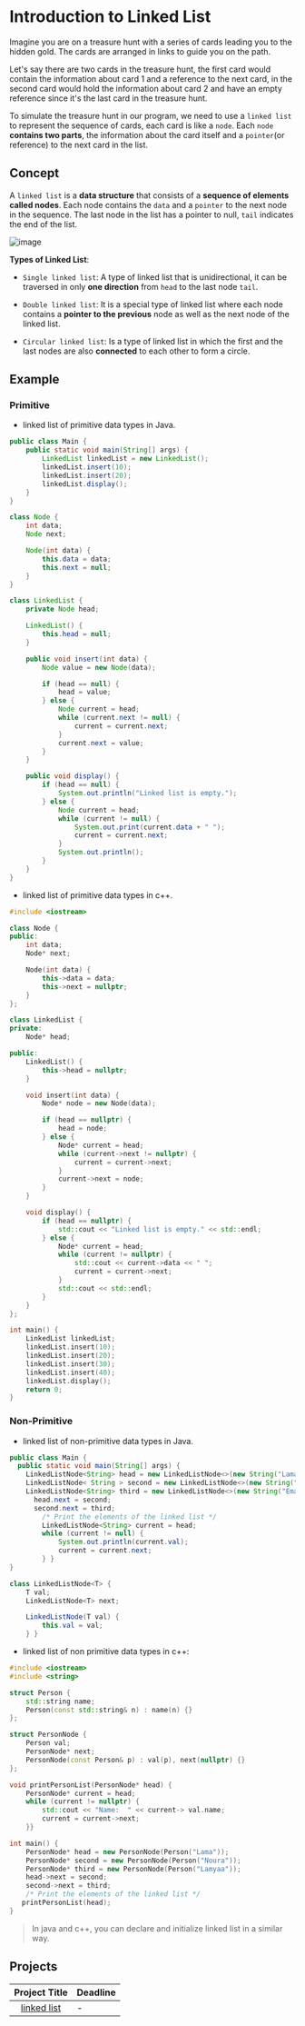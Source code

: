 # Introduction to Linked List

Imagine you are on a treasure hunt with a series of cards leading you to the hidden gold. The cards are arranged in links to guide you on the path.

Let's say there are two cards in the treasure hunt, the first card would contain the information about card 1 and a reference to the next card, in the second card would hold the information about card 2 and have an empty reference since it's the last card in the treasure hunt.

To simulate the treasure hunt in our program, we need to use a `linked list` to represent the sequence of cards, each card is like a `node`. Each `node` **contains two parts**, the information about the card itself and a `pointer`(or reference) to the next card in the list.

## Concept

A `linked list` is a **data structure** that consists of a **sequence of elements called nodes**. Each node contains the `data` and a `pointer` to the next node in the sequence. The last node in the list has a pointer to null, `tail` indicates the end of the list.

![image](https://github.com/SAFCSP-Team/data-structures-and-algorithms-bootcamp/assets/148945652/095e5e5f-8251-4b88-96dc-4c27103f9569)

**Types of Linked List**:

* `Single linked list`: A type of linked list that is unidirectional, it can be traversed in only **one direction** from `head` to the last node `tail`.
     
* `Double linked list`: It is a special type of linked list where each node contains a **pointer to the previous** node as well as the next node of the linked 
   list.
  
* `Circular linked list`: Is a type of linked list in which the first and the last nodes are also **connected** to each other to form a circle.

## Example 

### Primitive 

* linked list of primitive data types in Java.
  
```java
public class Main {
    public static void main(String[] args) {
        LinkedList linkedList = new LinkedList();
        linkedList.insert(10);
        linkedList.insert(20);
        linkedList.display();
    }
}

class Node {
    int data;
    Node next;

    Node(int data) {
        this.data = data;
        this.next = null;
    }
}

class LinkedList {
    private Node head;

    LinkedList() {
        this.head = null;
    }

    public void insert(int data) {
        Node value = new Node(data);

        if (head == null) {
            head = value;
        } else {
            Node current = head;
            while (current.next != null) {
                current = current.next;
            }
            current.next = value;
        }
    }

    public void display() {
        if (head == null) {
            System.out.println("Linked list is empty.");
        } else {
            Node current = head;
            while (current != null) {
                System.out.print(current.data + " ");
                current = current.next;
            }
            System.out.println();
        }
    }
}
```
* linked list of primitive data types in c++.
```c++
#include <iostream>

class Node {
public:
    int data;
    Node* next;

    Node(int data) {
        this->data = data;
        this->next = nullptr;
    }
};

class LinkedList {
private:
    Node* head;

public:
    LinkedList() {
        this->head = nullptr;
    }

    void insert(int data) {
        Node* node = new Node(data);

        if (head == nullptr) {
            head = node;
        } else {
            Node* current = head;
            while (current->next != nullptr) {
                current = current->next;
            }
            current->next = node;
        }
    }

    void display() {
        if (head == nullptr) {
            std::cout << "Linked list is empty." << std::endl;
        } else {
            Node* current = head;
            while (current != nullptr) {
                std::cout << current->data << " ";
                current = current->next;
            }
            std::cout << std::endl;
        }
    }
};

int main() {
    LinkedList linkedList;
    linkedList.insert(10);
    linkedList.insert(20);
    linkedList.insert(30);
    linkedList.insert(40);
    linkedList.display();
    return 0;
}
```
### Non-Primitive
* linked list of non-primitive data types in Java.
  
```java
public class Main {
  public static void main(String[] args) {
    LinkedListNode<String> head = new LinkedListNode<>(new String("Lama"));
    LinkedListNode< String > second = new LinkedListNode<>(new String("Sara"));
    LinkedListNode<String> third = new LinkedListNode<>(new String("Eman"));
      head.next = second;
      second.next = third;
        /* Print the elements of the linked list */
        LinkedListNode<String> current = head;
        while (current != null) {
            System.out.println(current.val);
            current = current.next;
        } }
}

class LinkedListNode<T> {
    T val;
    LinkedListNode<T> next;

    LinkedListNode(T val) {
        this.val = val;
    } }
```
* linked list of non primitive data types in c++:
  
```c++
#include <iostream>
#include <string>

struct Person {
    std::string name;
    Person(const std::string& n) : name(n) {}
};

struct PersonNode {
    Person val;
    PersonNode* next;
    PersonNode(const Person& p) : val(p), next(nullptr) {}
};

void printPersonList(PersonNode* head) {
    PersonNode* current = head;
    while (current != nullptr) {
        std::cout << "Name:  " << current-> val.name;
        current = current->next;
    }}

int main() {
    PersonNode* head = new PersonNode(Person("Lama"));
    PersonNode* second = new PersonNode(Person("Noura"));
    PersonNode* third = new PersonNode(Person("Lamyaa"));
    head->next = second;
    second->next = third;
    /* Print the elements of the linked list */
   printPersonList(head);
}
  ```
> In java and c++, you can declare and initialize linked list in a similar way.


## Projects
| Project Title | Deadline |
|:-----------:|:-------------|
| [linked list](https://github.com/SAFCSP-Team/data-structures-and-algorithms-bootcamp/tree/main/data-structures-and-algorithms-101/02-data-structures/02-linked-list/projects/01-linked-list) | - | 
